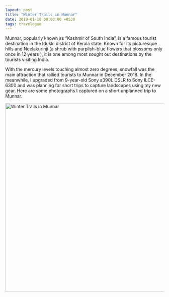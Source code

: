 ```yaml
---
layout: post
title: "Winter Trails in Munnar"
date: 2019-01-18 00:00:00 +0530
tags: travelogue
---
```


Munnar, popularly known as “Kashmir of South India”, is a famous tourist destination in the Idukki district of Kerala state. Known for its picturesque hills and Neelakurinji (a shrub with purplish-blue flowers that blossoms only once in 12 years ), it is one among most sought out destinations by the tourists visiting India.

With the mercury levels touching almost zero degrees, snowfall was the main attraction that rallied tourists to Munnar in December 2018. In the meanwhile, I upgraded from 9-year-old Sony a390L DSLR to Sony ILCE-6300 and was planning for short trips to capture landscapes using my new gear. Here are some photographs I captured on a short unplanned trip to Munnar.

<a data-flickr-embed="true" data-header="true" href="https://www.flickr.com/photos/jainbasil/albums/72157677792225128" title="Winter Trails in Munnar"><img src="https://live.staticflickr.com/7826/46765492191_443bca0d39_c.jpg" width="800" height="600" alt="Winter Trails in Munnar"></a><script async src="//embedr.flickr.com/assets/client-code.js" charset="utf-8"></script>
